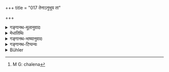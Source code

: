 +++
title = "017 तेनाऽनुभूय ता"

+++

<details><summary>गङ्गानथ-मूलानुवादः</summary>

After they have suffered, through this body, the torments inflicted by yama, those constituents become dissolved into each of those same material elements.—(17)
</details>

<details><summary>मेधातिथिः</summary>

**यमो** नाम देवताविशेषो दुष्कृतिनां निग्रहादिकृत् । तद्दृष्टा **यातना** अस्य । **ता** **अनुभूय** तेन[^५४] पाञ्चभौतिकेन **शरीरेण** । तानि शरीराणि पुनः **प्रलीयन्ते** **तासु** सूक्ष्मासु **भूतमात्रासु** ॥ १२.१७ ॥


[^५४]:
     M G: chalena
</details>

<details><summary>गङ्गानथ-भाष्यानुवादः</summary>

‘*Yama*’ is the name of a particular deity, who inflicts punishments upon sinners,—which are spoken of here as ‘*torments*.’

After the man has ‘*experienced*’ these torments, through the said body of five constituent material substances,—those bodies become dissolved into the said subtle particles of those substances.—(17)
</details>

<details><summary>गङ्गानथ-टिप्पन्यः</summary>

“Kullūka and Nandana assume that the subject of both clauses is ‘*duṣkṛtino jīvāḥ*”.—Buhler.

“According to Nandana the meaning of the verse is—‘The individual souls, having suffered by means of that body the torments of Yama, are dissolved, on the termination of those sufferings in those very five elements according to the proportion of their works’.”—Buhler.
</details>

<details><summary>Bühler</summary>

017	When (the evil-doers) by means of that body have suffered there the torments imposed by Yama, (its constituent parts) are united, each according to its class, with those very elements (from which they were taken).
</details>
